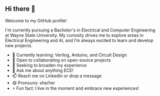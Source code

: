 ## Hi there 👋

Welcome to my GitHub profile!

I'm currently pursuing a Bachelor's in Electrical and Computer Engineering at Wayne State University. My curiosity drives me to explore areas in Electrical Engineering and AI, and I’m always excited to learn and develop new projects.

- 🌱 Currently learning: Verilog, Arduino, and Circuit Design
- 👯 Open to collaborating on open-source projects
- 🤔 Seeking to broaden my experience
- 💬 Ask me about anything ECE!
- 📫 Reach me on LinkedIn or drop a message
- 😄 Pronouns: she/her
- ⚡ Fun fact: I live in the moment and embrace new experiences! 


<!--
**harshithamlvrs/harshithamlvrs** is a ✨ _special_ ✨ repository because its `README.md` (this file) appears on your GitHub profile.

Here are some ideas to get you started:

- 🔭 I’m currently working on ...
- 🌱 I’m currently learning ...
- 👯 I’m looking to collaborate on ...
- 🤔 I’m looking for help with ...
- 💬 Ask me about ...
- 📫 How to reach me: ...
- 😄 Pronouns: ...
- ⚡ Fun fact: ...
-->

